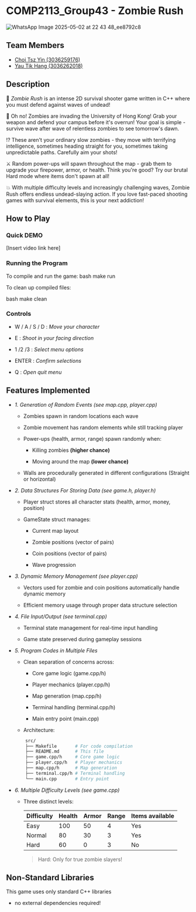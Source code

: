 # COMP2113_Group43 - Zombie Rush

![WhatsApp Image 2025-05-02 at 22 43 48_ee8792c8](https://github.com/user-attachments/assets/63ba65ad-b1ec-42dd-9160-5001af2836c3)

## Team Members
- [Choi Tsz Yin (3036259176)](https://github.com/RicoCTY)
- [Yau Tik Hang (3036262018)](https://github.com/YauTikHang)

## Description
🧟 *Zombie Rush* is an intense 2D survival shooter game written in C++ where you must defend against waves of undead! 

🫨 Oh no! Zombies are invading the University of Hong Kong! Grab your weapon and defend your campus before it's overrun! Your goal is simple - survive wave after wave of relentless zombies to see tomorrow's dawn. 

⁉ These aren't your ordinary slow zombies - they move with terrifying intelligence, sometimes heading straight for you, sometimes taking unpredictable paths. Carefully aim your shots!

⚔ Random power-ups will spawn throughout the map - grab them to upgrade your firepower, armor, or health. Think you're good? Try our brutal Hard mode where items don't spawn at all! 

💥 With multiple difficulty levels and increasingly challenging waves, Zombie Rush offers endless undead-slaying action. If you love fast-paced shooting games with survival elements, this is your next addiction!

## How to Play

### Quick DEMO
[Insert video link here]

### Running the Program
To compile and run the game:
bash
make run

To clean up compiled files:

bash
make clean

### Controls
- W / A / S / D : *Move your character*

- E : *Shoot in your facing direction*

- 1 /2 /3 : *Select menu options*

- ENTER : *Confirm selections*

- Q : *Open quit menu*

## Features Implemented

- *1. Generation of Random Events (see map.cpp, player.cpp)*

  - Zombies spawn in random locations each wave

  - Zombie movement has random elements while still tracking player

  - Power-ups (health, armor, range) spawn randomly when:

    - Killing zombies **(higher chance)**

    - Moving around the map **(lower chance)**

  - Walls are procedurally generated in different configurations (Straight or horizontal)

- *2. Data Structures For Storing Data (see game.h, player.h)*

  - Player struct stores all character stats (health, armor, money, position)

  - GameState struct manages:

    - Current map layout

    - Zombie positions (vector of pairs)

    - Coin positions (vector of pairs)

    - Wave progression

- *3. Dynamic Memory Management (see player.cpp)*

    - Vectors used for zombie and coin positions automatically handle dynamic memory

    - Efficient memory usage through proper data structure selection

- *4. File Input/Output (see terminal.cpp)*

    - Terminal state management for real-time input handling

    - Game state preserved during gameplay sessions

- *5. Program Codes in Multiple Files*

    - Clean separation of concerns across:

      - Core game logic (game.cpp/h)

      - Player mechanics (player.cpp/h)

      - Map generation (map.cpp/h)

      - Terminal handling (terminal.cpp/h)

      - Main entry point (main.cpp)

    - Architecture:
    ```bash 
        src/
        ├── Makefile       # For code compilation
        ├── README.md      # This file
        ├── game.cpp/h     # Core game logic
        ├── player.cpp/h   # Player mechanics
        ├── map.cpp/h      # Map generation
        ├── terminal.cpp/h # Terminal handling
        └── main.cpp       # Entry point

- *6. Multiple Difficulty Levels (see game.cpp)*

   - Three distinct levels:
  
      | Difficulty | Health | Armor | Range | Items available |
      |------------|--------|-------|-------|-------|
      | Easy       | 100    | 50    | 4     | Yes   |
      | Normal     | 80     | 30    | 3     | Yes   |
      | Hard       | 60     | 0     | 3     | No    |

      > Hard: Only for true zombie slayers!

## Non-Standard Libraries
This game uses only standard C++ libraries 

- no external dependencies required!

